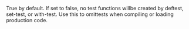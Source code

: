 True by default.  If set to false, no test functions willbe created by deftest, set-test, or with-test.  Use this to omittests when compiling or loading production code.